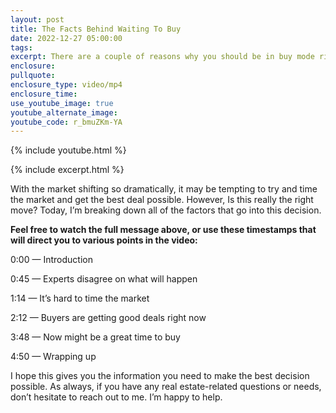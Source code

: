 ```yaml
---
layout: post
title: The Facts Behind Waiting To Buy
date: 2022-12-27 05:00:00
tags:
excerpt: There are a couple of reasons why you should be in buy mode right now.
enclosure:
pullquote:
enclosure_type: video/mp4
enclosure_time:
use_youtube_image: true
youtube_alternate_image:
youtube_code: r_bmuZKm-YA
---
```

{% include youtube.html %}

{% include excerpt.html %}

With the market shifting so dramatically, it may be tempting to try and time the market and get the best deal possible. However, Is this really the right move? Today, I’m breaking down all of the factors that go into this decision.

**Feel free to watch the full message above, or use these timestamps that will direct you to various points in the video:**

0:00 — Introduction

0:45 — Experts disagree on what will happen

1:14 — It’s hard to time the market

2:12 — Buyers are getting good deals right now

3:48 — Now might be a great time to buy

4:50 — Wrapping up

I hope this gives you the information you need to make the best decision possible. As always, if you have any real estate-related questions or needs, don’t hesitate to reach out to me. I’m happy to help.